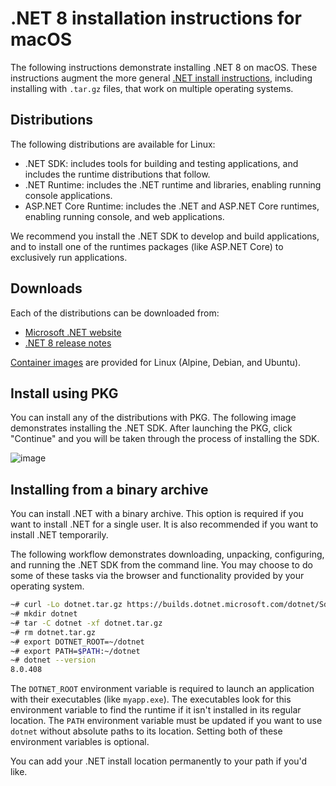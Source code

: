 # .NET 8 installation instructions for macOS

The following instructions demonstrate installing .NET 8 on macOS. These instructions augment the more general [.NET install instructions](install.md), including installing with `.tar.gz` files, that work on multiple operating systems.

## Distributions

The following distributions are available for Linux:

- .NET SDK: includes tools for building and testing applications, and includes the runtime distributions that follow.
- .NET Runtime: includes the .NET runtime and libraries, enabling running console applications.
- ASP.NET Core Runtime: includes the .NET and ASP.NET Core runtimes, enabling running console, and web applications.

We recommend you install the .NET SDK to develop and build applications, and to install one of the runtimes packages (like ASP.NET Core) to exclusively run applications.

## Downloads

Each of the distributions can be downloaded from:

- [Microsoft .NET website](https://dotnet.microsoft.com/download/dotnet/8.0)
- [.NET 8 release notes](README.md)

[Container images](https://hub.docker.com/_/microsoft-dotnet) are provided for Linux (Alpine, Debian, and Ubuntu).

## Install using PKG

You can install any of the distributions with PKG. The following image demonstrates installing the .NET SDK. After launching the PKG, click "Continue" and you will be taken through the process of installing the SDK.

![image](https://user-images.githubusercontent.com/2608468/112776700-355d5280-8ff5-11eb-979c-8cab273f5f97.png)

## Installing from a binary archive

You can install .NET with a binary archive. This option is required if you want to install .NET for a single user. It is also recommended if you want to install .NET temporarily.

The following workflow demonstrates downloading, unpacking, configuring, and running the .NET SDK from the command line. You may choose to do some of these tasks via the browser and functionality provided by your operating system.

```bash
~# curl -Lo dotnet.tar.gz https://builds.dotnet.microsoft.com/dotnet/Sdk/8.0.408/dotnet-sdk-8.0.408-osx-x64.tar.gz
~# mkdir dotnet
~# tar -C dotnet -xf dotnet.tar.gz
~# rm dotnet.tar.gz
~# export DOTNET_ROOT=~/dotnet
~# export PATH=$PATH:~/dotnet
~# dotnet --version
8.0.408
```

The `DOTNET_ROOT` environment variable is required to launch an application with their executables (like `myapp.exe`). The executables look for this environment variable to find the runtime if it isn't installed in its regular location. The `PATH` environment variable must be updated if you want to use `dotnet` without absolute paths to its location. Setting both of these environment variables is optional.

You can add your .NET install location permanently to your path if you'd like.
